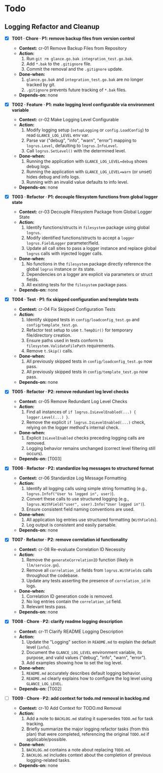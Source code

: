 # Todo

## Logging Refactor and Cleanup

- [x] **T001 · Chore · P1: remove backup files from version control**
    - **Context:** cr-01 Remove Backup Files from Repository
    - **Action:**
        1. Run `git rm glance.go.bak integration_test.go.bak`.
        2. Add `*.bak` to the `.gitignore` file.
        3. Commit the removal and the `.gitignore` update.
    - **Done‑when:**
        1. `glance.go.bak` and `integration_test.go.bak` are no longer tracked by git.
        2. `.gitignore` prevents future tracking of `*.bak` files.
    - **Depends‑on:** none

- [x] **T002 · Feature · P1: make logging level configurable via environment variable**
    - **Context:** cr-02 Make Logging Level Configurable
    - **Action:**
        1. Modify logging setup (`setupLogging` or `config.LoadConfig`) to read `GLANCE_LOG_LEVEL` env var.
        2. Parse var ("debug", "info", "warn", "error") mapping to `logrus.Level`, defaulting to `logrus.InfoLevel`.
        3. Call `logrus.SetLevel()` with the determined level.
    - **Done‑when:**
        1. Running the application with `GLANCE_LOG_LEVEL=debug` shows debug logs.
        2. Running the application with `GLANCE_LOG_LEVEL=warn` (or unset) hides debug and info logs.
        3. Running with an invalid value defaults to info level.
    - **Depends‑on:** none

- [x] **T003 · Refactor · P1: decouple filesystem functions from global logger state**
    - **Context:** cr-03 Decouple Filesystem Package from Global Logger State
    - **Action:**
        1. Identify functions/structs in `filesystem` package using global `logrus`.
        2. Modify identified functions/structs to accept a `logger logrus.FieldLogger` parameter/field.
        3. Update all call sites to pass a logger instance and replace global `logrus` calls with injected logger calls.
    - **Done‑when:**
        1. No functions in the `filesystem` package directly reference the global `logrus` instance or its state.
        2. Dependencies on a logger are explicit via parameters or struct fields.
        3. All existing tests for the `filesystem` package pass.
    - **Depends‑on:** none

- [x] **T004 · Test · P1: fix skipped configuration and template tests**
    - **Context:** cr-04 Fix Skipped Configuration Tests
    - **Action:**
        1. Identify skipped tests in `config/loadconfig_test.go` and `config/template_test.go`.
        2. Refactor test setup to use `t.TempDir()` for temporary file/directory creation.
        3. Ensure paths used in tests conform to `filesystem.ValidateFilePath` requirements.
        4. Remove `t.Skip()` calls.
    - **Done‑when:**
        1. All previously skipped tests in `config/loadconfig_test.go` now pass.
        2. All previously skipped tests in `config/template_test.go` now pass.
    - **Depends‑on:** none

- [x] **T005 · Refactor · P2: remove redundant log level checks**
    - **Context:** cr-05 Remove Redundant Log Level Checks
    - **Action:**
        1. Find all instances of `if logrus.IsLevelEnabled(...) { logger.Level(...) }`.
        2. Remove the explicit `if logrus.IsLevelEnabled(...)` check, relying on the logger method's internal check.
    - **Done‑when:**
        1. Explicit `IsLevelEnabled` checks preceding logging calls are removed.
        2. Logging behavior remains unchanged (correct level filtering still occurs).
    - **Depends‑on:** [T003]

- [x] **T006 · Refactor · P2: standardize log messages to structured format**
    - **Context:** cr-06 Standardize Log Message Formatting
    - **Action:**
        1. Identify all logging calls using simple string formatting (e.g., `logrus.Infof("User %s logged in", user)`).
        2. Convert these calls to use structured logging (e.g., `logrus.WithField("user", user).Info("User logged in")`).
        3. Ensure consistent field naming conventions are used.
    - **Done‑when:**
        1. All application log entries use structured formatting (`WithFields`).
        2. Log output is consistent and easily parsable.
    - **Depends‑on:** none

- [x] **T007 · Refactor · P2: remove correlation id functionality**
    - **Context:** cr-08 Re-evaluate Correlation ID Necessity
    - **Action:**
        1. Remove the `generateCorrelationID` function (likely in `llm/service.go`).
        2. Remove all `correlation_id` fields from `logrus.WithFields` calls throughout the codebase.
        3. Update any tests asserting the presence of `correlation_id` in logs.
    - **Done‑when:**
        1. Correlation ID generation code is removed.
        2. No log entries contain the `correlation_id` field.
        3. Relevant tests pass.
    - **Depends‑on:** none

- [x] **T008 · Chore · P2: clarify readme logging description**
    - **Context:** cr-11 Clarify README Logging Description
    - **Action:**
        1. Update the "Logging" section in `README.md` to explain the default level (`info`).
        2. Document the `GLANCE_LOG_LEVEL` environment variable, its purpose, and valid values ("debug", "info", "warn", "error").
        3. Add examples showing how to set the log level.
    - **Done‑when:**
        1. `README.md` accurately describes default logging behavior.
        2. `README.md` clearly explains how to configure the log level using `GLANCE_LOG_LEVEL`.
    - **Depends‑on:** [T002]

- [ ] **T009 · Chore · P2: add context for todo.md removal in backlog.md**
    - **Context:** cr-10 Add Context for TODO.md Removal
    - **Action:**
        1. Add a note to `BACKLOG.md` stating it supersedes `TODO.md` for task tracking.
        2. Briefly summarize the major logging refactor tasks (from this plan) that were completed, referencing the original `TODO.md` if applicable/possible.
    - **Done‑when:**
        1. `BACKLOG.md` contains a note about replacing `TODO.md`.
        2. `BACKLOG.md` includes context about the completion of previous logging-related tasks.
    - **Depends‑on:** none
